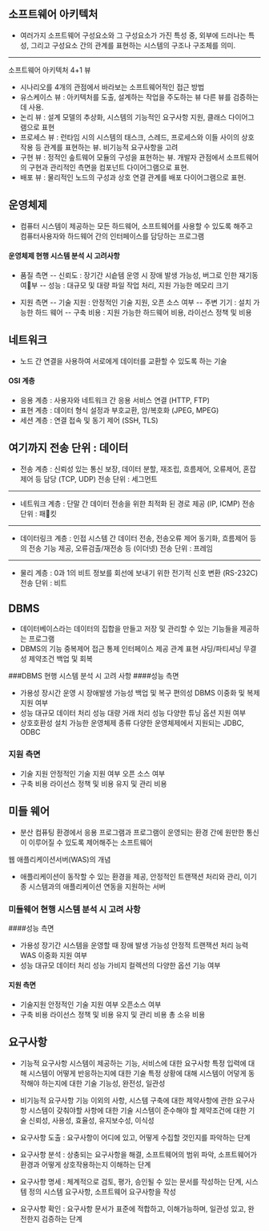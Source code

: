 ## 소프트웨어 아키텍처
- 여러가지 소프트웨어 구성요소와 그 구성요소가 가진 특성 중, 외부에 드러나는 특성, 그리고 구성요소 간의 관계를 표현하는 시스템의 구조나 구조체를 의미.
---
소프트웨어 아키텍처 4+1 뷰
- 시나리오를 4개의 관점에서 바라보는 소프트웨어적인 접근 방법
- 유스케이스 뷰 : 아키텍처를 도출, 설계하는 작업을 주도하는 뷰
다른 뷰를 검증하는데 사용.
- 논리 뷰 : 설계 모델의 추상화, 시스템의 기능적인 요구사항 지원, 클래스 다이어그램으로 표현
- 프로세스 뷰 : 런타임 시의 시스템의 태스크, 스레드, 프로세스와 이들 사이의 상호 작용 등 관계를 표현하는 뷰. 비기능적 요구사항을 고려
- 구현 뷰 : 정적인 솦트웨어 모듈의 구성을 표현하는 뷰. 개발자 관점에서 소프트웨어의 구현과 관리적인 측면을 컴포넌트 다이어그램으로 표현.
- 배포 뷰 : 물리적인 노드의 구성과 상호 연결 관계를 배포 다이어그램으로 표현.

## 운영체제
- 컴퓨터 시스템이 제공하는 모든 하드웨어, 소프트웨어를 사용할 수 있도록 해주고 컴퓨터사용자와 하드웨어 간의 인터페이스를 담당하는 프로그램

#### 운영체제 현행 시스템 분석 시 고려사항
- 품질 측면
-- 신뢰도 : 장기간 시슽템 운영 시 장애 발생 가능성, 버그로 인한 재기동 여부
-- 성능 : 대규모 및 대량 파일 작업 처리, 지원 가능한 메모리 크기

- 지원 측면
-- 기술 지원 : 안정적인 기술 지원, 오픈 소스 여부
-- 주변 기기 : 설치 가능한 하드 웨어
-- 구축 비용 : 지원 가능한 하드웨어 비용, 라이선스 정책 및 비용

## 네트워크
- 노드 간 연결을 사용하여 서로에게 데이터를 교환할 수 있도록 하는 기술

#### OSI 계층
- 응용 계층 : 사용자와 네트워크 간 응용 서비스 연결 (HTTP, FTP)
- 표현 계층 : 데이터 형식 설정과 부호교환, 암/복호화 (JPEG, MPEG)
- 세션 계층 : 연결 접속 및 동기 제어 (SSH, TLS)

여기까지 전송 단위 : 데이터
---  
- 전송 계층 : 신뢰성 있는 통신 보장, 데이터 분할, 재조립, 흐름제어, 오류제어, 혼잡제어 등 담당 (TCP, UDP)
전송 단위 : 세그먼트
---
- 네트워크 계층 : 단말 간 데이터 전송을 위한 최적화 된 경로 제공 (IP, ICMP)
전송 단위 : 패킷
---
- 데이터링크 계층 : 인접 시스템 간 데이터 전송, 전송오류 제어
동기화, 흐름제어 등의 전송 기능 제공, 오류검출/재전송 등 (이더넷)
전송 단위 : 프레임
---
- 물리 계층 : 0과 1의 비트 정보를 회선에 보내기 위한 전기적 신호 변환 (RS-232C)
전송 단위 : 비트

## DBMS
- 데이터베이스라는 데이터의 집합을 만들고 저장 및 관리할 수 있는 기능들을 제공하는 프로그램
- DBMS의 기능
중복제어
접근 통제
인터페이스 제공
관계 표현
샤딩/파티셔닝
무결성 제약조건
백업 및 회복

###DBMS 현행 시스템 분석 시 고려 사항
####성능 측면
- 가용성
장시간 운영 시 장애발생 가능성
백업 및 복구 편의성
DBMS 이중화 및 복제 지원 여부
- 성능
대규모 데이터 처리 성능
대량 거래 처리 성능
다양한 튜닝 옵션 지원 여부
- 상호호환성
설치 가능한 운영체제 종류
다양한 운영체제에서 지원되는 JDBC, ODBC

### 지원 측면
- 기술 지원
안정적인 기술 지원 여부
오픈 소스 여부
- 구축 비용
라이선스 정책 및 비용
유지 및 관리 비용


## 미들 웨어
- 분산 컴퓨팅 환경에서 응용 프로그램과 프로그램이 운영되는 환경 간에 원만한 통신이 이루어질 수 있도록 제어해주는 소프트웨어

웹 애플리케이션서버(WAS)의 개념
- 애플리케이션이 동작할 수 있는 환경을 제공, 안정적인 트랜잭션 처리와 관리, 이기종 시스템과의 애플리케이션 연동을 지원하는 서버

### 미들웨어 현행 시스템 분석 시 고려 사항
####성능 측면
- 가용성
장기간 시스템을 운영할 때 장애 발생 가능성
안정적 트랜잭션 처리 능력
WAS 이중화 지원 여부
- 성능
대규모 데이터 처리 성능
가비지 컬렉션의 다양한 옵션 기능 여부

#### 지원 측면
- 기술지원
안정적인 기술 지원 여부
오픈소스 여부
- 구축 비용
라이선스 정책 및 비용
유지 및 관리 비용
총 소유 비용

## 요구사항
- 기능적 요구사항
시스템이 제공하는 기능, 서비스에 대한 요구사항
특정 입력에 대해 시스템이 어떻게 반응하는지에 대한 기술
특정 상황에 대해 시스템이 어덯게 동작해야 하는지에 대한 기술
기능성, 완전성, 일관성

- 비기능적 요구사항
기능 이외의 사항, 시스템 구축에 대한 제약사항에 관한 요구사항
시스템이 갖춰야할 사항에 대한 기술
시스템이 준수해야 할 제약조건에 대한 기술
신뢰성, 사용성, 효율성, 유지보수성, 이식성

- 요구사항 도출 : 요구사항이 어디에 있고, 어떻게 수집할 것인지를 파악하는 단계
- 요구사항 분석 : 상충되는 요구사항을 해결, 소프트웨어의 범위 파악, 소프트웨어가 환경과 어떻게 상호작용하는지 이해하는 단계
- 요구사항 명세 : 체계적으로 검토, 평가, 승인될 수 있는 문서를 작성하는 단계, 시스템 정의 시스템 요구사항, 소프트웨어 요구사항을 작성
- 요구사항 확인 : 요구사항 문서가 표준에 적합하고, 이해가능하며, 일관성 있고, 완전한지 검증하는 단계

